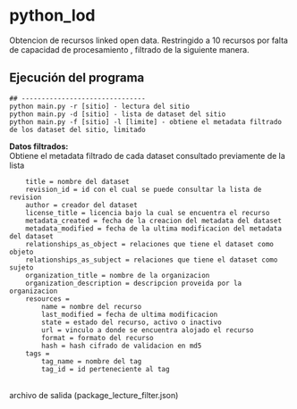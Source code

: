 # python_lod
Obtencion de recursos linked open data.
Restringido a 10 recursos por falta de capacidad de procesamiento , filtrado de la siguiente manera.

## Ejecución del programa
```
## -------------------------------
python main.py -r [sitio] - lectura del sitio
python main.py -d [sitio] - lista de dataset del sitio
python main.py -f [sitio] -l [limite] - obtiene el metadata filtrado de los dataset del sitio, limitado
```

<strong>Datos filtrados:</strong><br/>
Obtiene el metadata filtrado de cada dataset consultado previamente de la lista
```
    title = nombre del dataset
    revision_id = id con el cual se puede consultar la lista de revision
    author = creador del dataset
    license_title = licencia bajo la cual se encuentra el recurso
    metadata_created = fecha de la creacion del metadata del dataset
    metadata_modified = fecha de la ultima modificacion del metadata del dataset
    relationships_as_object = relaciones que tiene el dataset como objeto
    relationships_as_subject = relaciones que tiene el dataset como sujeto
    organization_title = nombre de la organizacion
    organization_description = descripcion proveida por la organizacion
    resources =
        name = nombre del recurso
        last_modified = fecha de ultima modificacion
        state = estado del recurso, activo o inactivo
        url = vinculo a donde se encuentra alojado el recurso
        format = formato del recurso
        hash = hash cifrado de validacion en md5
    tags =
        tag_name = nombre del tag
        tag_id = id perteneciente al tag
```
<br/>archivo de salida (package_lecture_filter.json)

